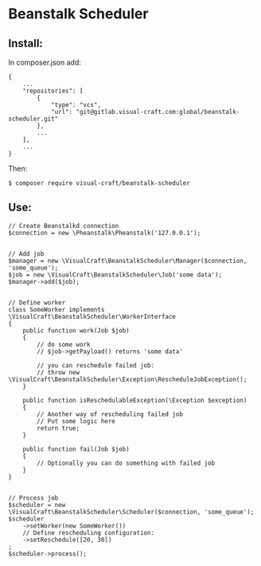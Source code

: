 # Beanstalk Scheduler


## Install:

In composer.json add:

    {
        ...
        "repositories": [
            {
                "type": "vcs",
                "url": "git@gitlab.visual-craft.com:global/beanstalk-scheduler.git"
            },
            ...
        ],
        ...
    }

Then:

    $ composer require visual-craft/beanstalk-scheduler


## Use:

    // Create Beanstalkd connection
    $connection = new \Pheanstalk\Pheanstalk('127.0.0.1');
    
    
    // Add job
    $manager = new \VisualCraft\BeanstalkScheduler\Manager($connection, 'some_queue');
    $job = new \VisualCraft\BeanstalkScheduler\Job('some data');
    $manager->add($job);


    // Define worker
    class SomeWorker implements \VisualCraft\BeanstalkScheduler\WorkerInterface
    {
        public function work(Job $job)
        {
            // do some work
            // $job->getPayload() returns 'some data'
            
            // you can reschedule failed job:
            // throw new \VisualCraft\BeanstalkScheduler\Exception\RescheduleJobException();
        }

        public function isReschedulableException(\Exception $exception)
        {
            // Another way of rescheduling failed job
            // Put some logic here
            return true;
        }

        public function fail(Job $job)
        {
            // Optionally you can do something with failed job
        }
    }


    // Process job
    $scheduler = new \VisualCraft\BeanstalkScheduler\Scheduler($connection, 'some_queue');
    $scheduler
        ->setWorker(new SomeWorker())
        // Define rescheduling configuration:
        ->setReschedule([20, 30])
    ;
    $scheduler->process();
